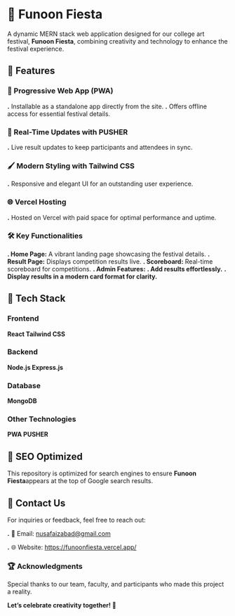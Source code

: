 # 🎨 Funoon Fiesta
A dynamic MERN stack web application designed for our college art festival, **Funoon Fiesta**, combining creativity and technology to enhance the festival experience.


## 🚀 Features

### 🌟 Progressive Web App (PWA)
**.** Installable as a standalone app directly from the site.
**.** Offers offline access for essential festival details.

### 🔔 Real-Time Updates with PUSHER
**.** Live result updates to keep participants and attendees in sync.

### 🖌️ Modern Styling with Tailwind CSS
**.** Responsive and elegant UI for an outstanding user experience.

### 🌐 Vercel Hosting
**.** Hosted on Vercel with paid space for optimal performance and uptime.

### 🛠️ Key Functionalities
**. Home Page:** A vibrant landing page showcasing the festival details.
**. Result Page:** Displays competition results live.
**. Scoreboard:** Real-time scoreboard for competitions.
**. Admin Features:**
    **. Add results effortlessly.**
    **. Display results in a modern card format for clarity.**
## 📂 Tech Stack

### Frontend
**React
Tailwind CSS**

### Backend
**Node.js
Express.js**

### Database
**MongoDB**

### Other Technologies
**PWA
PUSHER**

## 🌟 SEO Optimized
This repository is optimized for search engines to ensure **Funoon Fiesta**appears at the top of Google search results.

## 📧 Contact Us
For inquiries or feedback, feel free to reach out:

**.** 📩 Email: nusafaizabad@gmail.com


**.** 🌐 Website: https://funoonfiesta.vercel.app/

### 🏆 Acknowledgments
Special thanks to our team, faculty, and participants who made this project a reality.

**Let’s celebrate creativity together! 🎉**
